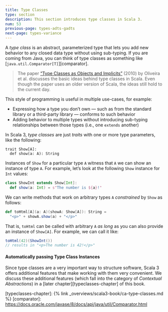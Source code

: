 ```yaml
---
title: Type Classes
type: section
description: This section introduces type classes in Scala 3.
num: 53
previous-page: types-adts-gadts
next-page: types-variance
---
```


A _type class_ is an abstract, parameterized type that lets you add new behavior to any closed data type without using sub-typing. If you are coming from Java, you can think of type classes as something like [`java.util.Comparator[T]`][comparator].

> The paper [“Type Classes as Objects and Implicits”][typeclasses-paper] (2010) by Oliveira et al. discusses the basic ideas behind type classes in Scala.
> Even though the paper uses an older version of Scala, the ideas still hold to the current day.

This style of programming is useful in multiple use-cases, for example:

- Expressing how a type you don’t own — such as from the standard library or a third-party library — conforms to such behavior
- Adding behavior to multiple types without introducing sub-typing relationships between those types (i.e., one `extends` another)

In Scala 3, _type classes_ are just _traits_ with one or more type parameters, like the following:
```
trait Show[A]:
  def show(a: A): String
```
Instances of `Show` for a particular type `A` witness that `A` we can show an instance of type `A`.
For example, let’s look at the following `Show` instance for `Int` values:

```scala
class ShowInt extends Show[Int]:
  def show(a: Int) = s"The number is ${a}!"
```
We can write methods that work on arbitrary types `A` _constrained_ by `Show` as follows:

```scala
def toHtml[A](a: A)(showA: Show[A]): String =
  "<p>" + showA.show(a) + "</p>"
```
That is, `toHtml` can be called with arbitrary `A` _as long_ as you can also provide an instance of `Show[A]`.
For example, we can call it like:
```scala
toHtml(42)(ShowInt())
// results in "<p>The number is 42!</p>"
```

#### Automatically passing Type Class Instances
Since type classes are a very important way to structure software, Scala 3 offers additional features that make working with them very convenient.
We discuss these additional features (which fall into the category of *Contextual Abstractions*) in a [later chapter][typeclasses-chapter] of this book.

[typeclasses-paper]: https://ropas.snu.ac.kr/~bruno/papers/TypeClasses.pdf
[typeclasses-chapter]: {% link _overviews/scala3-book/ca-type-classes.md %}
[comparator]: https://docs.oracle.com/javase/8/docs/api/java/util/Comparator.html
